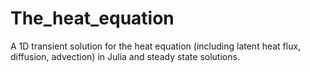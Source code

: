 # The_heat_equation
A 1D transient solution for the heat equation (including latent heat flux, diffusion, 
advection) in Julia and steady state solutions.
